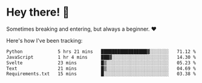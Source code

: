 # Hey there! 👋
Sometimes breaking and entering, but always a beginner. ❤️

Here's how I've been tracking:
<!--START_SECTION:waka-->

```txt
Python             5 hrs 21 mins   █████████████████▓░░░░░░░   71.12 %
JavaScript         1 hr 4 mins     ███▓░░░░░░░░░░░░░░░░░░░░░   14.30 %
Svelte             23 mins         █▒░░░░░░░░░░░░░░░░░░░░░░░   05.23 %
Text               21 mins         █▒░░░░░░░░░░░░░░░░░░░░░░░   04.69 %
Requirements.txt   15 mins         █░░░░░░░░░░░░░░░░░░░░░░░░   03.38 %
```

<!--END_SECTION:waka-->
